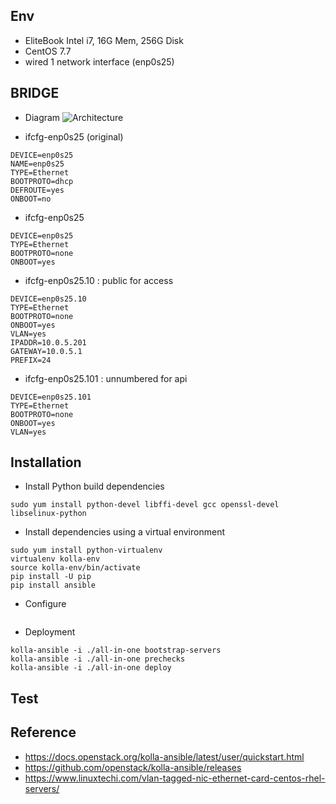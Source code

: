 
## Env
- EliteBook Intel i7, 16G Mem, 256G Disk
- CentOS 7.7
- wired 1 network interface (enp0s25)

## BRIDGE
- Diagram
![Architecture](https://user-images.githubusercontent.com/11453229/78886356-03c44200-7a99-11ea-8820-01dbce8cc4db.png)

- ifcfg-enp0s25 (original)
```
DEVICE=enp0s25
NAME=enp0s25
TYPE=Ethernet
BOOTPROTO=dhcp
DEFROUTE=yes
ONBOOT=no
```
- ifcfg-enp0s25 
```
DEVICE=enp0s25
TYPE=Ethernet
BOOTPROTO=none
ONBOOT=yes
```
- ifcfg-enp0s25.10 : public for access
```
DEVICE=enp0s25.10
TYPE=Ethernet
BOOTPROTO=none
ONBOOT=yes
VLAN=yes
IPADDR=10.0.5.201
GATEWAY=10.0.5.1
PREFIX=24
```
- ifcfg-enp0s25.101 : unnumbered for api 
```
DEVICE=enp0s25.101
TYPE=Ethernet
BOOTPROTO=none
ONBOOT=yes
VLAN=yes
```

## Installation
- Install Python build dependencies
```
sudo yum install python-devel libffi-devel gcc openssl-devel libselinux-python
```
- Install dependencies using a virtual environment
```
sudo yum install python-virtualenv
virtualenv kolla-env
source kolla-env/bin/activate
pip install -U pip
pip install ansible
```
- Configure
```

```
- Deployment
```
kolla-ansible -i ./all-in-one bootstrap-servers
kolla-ansible -i ./all-in-one prechecks
kolla-ansible -i ./all-in-one deploy

```

## Test

## Reference
- https://docs.openstack.org/kolla-ansible/latest/user/quickstart.html
- https://github.com/openstack/kolla-ansible/releases
- https://www.linuxtechi.com/vlan-tagged-nic-ethernet-card-centos-rhel-servers/
